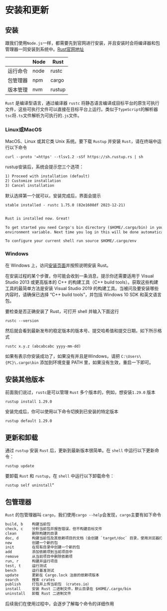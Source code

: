 # 安装和更新

## 安装

跟我们使用`Node.js`一样，都需要先到官网进行安装，并且安装时会将编译器和包管理器一同安装到系统中。[Rust官网地址](https://www.rust-lang.org/zh-CN/)

|          | Node | Rust   |
| -------- | ---- | ------ |
| 运行命令 | node | rustc |
| 包管理器 | npm  | cargo  |
| 版本管理 | nvm  | rustup  |

`Rust` 是编译型语言，通过编译器 `rustc` 将静态语言编译成目标平台的原生可执行文件，这些可执行文件可以直接在目标平台上运行。类似于`TypeScript`的解析器`tsc`将`.ts`文件解析为可执行的`.js`文件。

### Linux或MacOS

MacOS、Linux 或其它类 Unix 系统。要下载 `Rustup` 并安装 `Rust`，请在终端中运行以下命令

```shell
curl --proto '=https' --tlsv1.2 -sSf https://sh.rustup.rs | sh
```

rustup安装后，系统会提示您三个选项：

```txt
1) Proceed with installation (default)
2) Customize installation
3) Cancel installation
```

默认选择第一个就可以，安装完成后，界面会提示

```txt
stable installed - rustc 1.75.0 (82e1608df 2023-12-21)


Rust is installed now. Great!

To get started you need Cargo's bin directory ($HOME/.cargo/bin) in your PATH
environment variable. Next time you log in this will be done automatically.

To configure your current shell run source $HOME/.cargo/env
```

### Windows

在 Windows 上，访问[安装页面](https://www.rust-lang.org/zh-CN/tools/install)并按照说明安装 Rust。

在安装过程的某个步骤，你可能会收到一条消息，提示你还需要适用于 Visual Studio 2013 或更高版本的 C++ 的构建工具（C++ build tools）。获取这些构建工具的最简单方法是安装 Visual Studio 2019 的构建工具。当被问及要安装哪些内容时，请确保已选择 “C++ build tools”，并包括 Windows 10 SDK 和英文语言包。

要检查是否正确安装了 Rust，可打开 shell 并输入下面这行

```shell
rustc --version
```

然后就会看到最新发布的稳定版本的版本号、提交哈希值和提交日期，如下所示格式

```shell
rustc x.y.z (abcabcabc yyyy-mm-dd)
```

如果有表示你安装成功了，如果没有并且是Windows，请把 `C:\Users\{PC}\.cargo\bin` 添加到环境变量 PATH 里，如果没有生效，重启一下即可。

## 安装其他版本

前面我们说过，`rustc`是可以管理 `Rust` 多个版本的，例如，想安装`1.29.0` 版本

```shell
rustup install 1.29.0
```

安装完成后，你可以使用以下命令切换到已安装的特定版本

```shell
rustup default 1.29.0
```

## 更新和卸载

通过 `rustup` 安装 `Rust` 后，更新到最新版本很简单。在 `shell` 中运行以下更新命令：

```shell
rustup update
```

要卸载 `Rust` 和 `rustup`，在 `shell` 中运行以下卸载命令：

```shell
rustup self uninstall”
```

## 包管理器

`Rust` 的包管理器叫 `cargo`，我们使用`cargo --help`会发现，`cargo`主要有如下命令

```txt
build, b    构建当前包
check, c    分析当前包并报告错误，但不构建目标文件
clean       删除构建的目录
doc, d      构建当前包及其依赖项目的文档（会创建 `target/doc` 目录，使用浏览器打开可以查看详细的文档）
new         创建一个新的包
init        在现有目录中创建一个新的包
add         添加依赖项到当前项目中
remove      从当前项目中删除依赖项
run, r      构建并运行项目
test, t     运行测试
bench       运行基准测试
update      更新在 Cargo.lock 注册的依赖项版本
search      搜索 crates
publish     打包并上传当前包 （crates.io）
install     安装 Rust 二进制文件，默认目录在 $HOME/.cargo/bin
uninstall   卸载 Rust 二进制文件
```

后续我们在使用过程中，会逐步了解每个命令的详细作用
